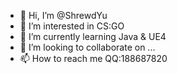 - 👋 Hi, I’m @ShrewdYu
- 👀 I’m interested in CS:GO
- 🌱 I’m currently learning Java & UE4
- 💞️ I’m looking to collaborate on ...
- 📫 How to reach me QQ:188687820

<!---
ShrewdYu/ShrewdYu is a ✨ special ✨ repository because its `README.md` (this file) appears on your GitHub profile.
You can click the Preview link to take a look at your changes.
--->
